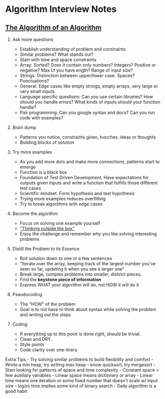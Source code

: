 # Algorithm Interview Notes

## [The Algorithm of an Algorithm](https://medium.com/outco/the-algorithm-of-an-algorithm-28043fe47b51)

1. Ask more questions
    - Establish understanding of problem and constraints
    - Similar problems? What stands out?
    - Start with time and space constraints
    - Array: Sorted? Does it contain only numbers? Integers? Positive or negative? Max Lf you have ength? Range of input size?
    - Strings: Distinction between upper/lower case. Spaces? Punctuations?
    - General: Edge cases like empty strings, empty  arrays, very large or very small inputs
    - Language specific questions: Can you use certain libraries? How should you handle errors? What kinds of inputs should your function handle?
    - Pair programming: Can you google syntax and docs? Can you run code with examples?

2. Brain dump
    - Patterns you notice, constraints given, hunches, ideas or thoughts
    - Building blocks of solution

3. Try more examples
    - As you add more dots and make more connections, patterns start to emerge
    - Function is a black box
    - Foundation of Test Driven Development. Have expectations for outputs given inputs and write a function that fulfills those different test cases
    - Scientific mindset. Form hypothesis and test hypothesis
    - Trying more examples reduces overfitting
    - Try to break algorithms with edge cases

4. Become the algorithm
    - Focus on solving one example yourself 
    - ["Thinking outside the box"](https://www.youtube.com/watch?v=zDZFcDGpL4U)
    - Enjoy the challenge and remember why you like solving interesting problems

5. Distill the Problem to its Essence
    - Boil solution down to one or a few sentences
    - "Iterate over the array, keeping track of the largest number you've seen so far, updating it when you see a larger one"
    - Break large, complex problems into smaller, distinct pieces.
    - Find the **keystone piece of information**
    - Express WHAT your algorithm will do, not HOW it will do it

6. Pseudocoding
    - The "HOW" of the problem
    - Goal is to not have to think about syntax while solving the problem and writing out the steps

7. Coding
    - If everything up to this point is done right, should be trivial.
    - Clean and DRY.
    - Style points 
    - Code clarity over one-liners

Extra Tips
    - Try solving similar problems to build flexibility and comfort
        - Wrote a min heap, try writing max heap
        - know quicksort, try mergesort
    - Start looking for patterns of space and time complexity
        - Constant space = few auxiliary variables
        - Linear space means dictionary or array
        - Linear time means one iteration or some fixed number that doesn't scale w/ input size
        - log(n) time implies some kind of binary search
    - Daily algorithm is a good habit